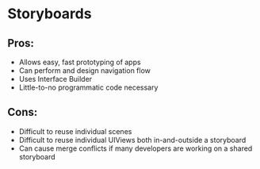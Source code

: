 #  Storyboards

## Pros:

* Allows easy, fast prototyping of apps
* Can perform and design navigation flow
* Uses Interface Builder
* Little-to-no programmatic code necessary

## Cons:

* Difficult to reuse individual scenes
* Difficult to reuse individual UIViews both in-and-outside a storyboard
* Can cause merge conflicts if many developers are working on a shared storyboard 
